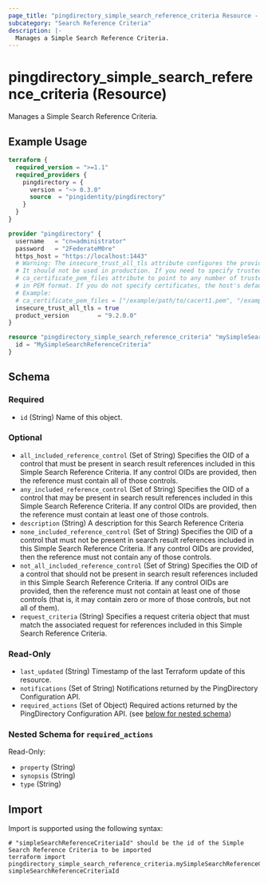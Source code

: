 ```yaml
---
page_title: "pingdirectory_simple_search_reference_criteria Resource - terraform-provider-pingdirectory"
subcategory: "Search Reference Criteria"
description: |-
  Manages a Simple Search Reference Criteria.
---
```


# pingdirectory_simple_search_reference_criteria (Resource)

Manages a Simple Search Reference Criteria.

## Example Usage

```terraform
terraform {
  required_version = ">=1.1"
  required_providers {
    pingdirectory = {
      version = "~> 0.3.0"
      source  = "pingidentity/pingdirectory"
    }
  }
}

provider "pingdirectory" {
  username   = "cn=administrator"
  password   = "2FederateM0re"
  https_host = "https://localhost:1443"
  # Warning: The insecure_trust_all_tls attribute configures the provider to trust any certificate presented by the PingDirectory server.
  # It should not be used in production. If you need to specify trusted CA certificates, use the
  # ca_certificate_pem_files attribute to point to any number of trusted CA certificate files
  # in PEM format. If you do not specify certificates, the host's default root CA set will be used.
  # Example:
  # ca_certificate_pem_files = ["/example/path/to/cacert1.pem", "/example/path/to/cacert2.pem"]
  insecure_trust_all_tls = true
  product_version        = "9.2.0.0"
}

resource "pingdirectory_simple_search_reference_criteria" "mySimpleSearchReferenceCriteria" {
  id = "MySimpleSearchReferenceCriteria"
}
```

<!-- schema generated by tfplugindocs -->
## Schema

### Required

- `id` (String) Name of this object.

### Optional

- `all_included_reference_control` (Set of String) Specifies the OID of a control that must be present in search result references included in this Simple Search Reference Criteria. If any control OIDs are provided, then the reference must contain all of those controls.
- `any_included_reference_control` (Set of String) Specifies the OID of a control that may be present in search result references included in this Simple Search Reference Criteria. If any control OIDs are provided, then the reference must contain at least one of those controls.
- `description` (String) A description for this Search Reference Criteria
- `none_included_reference_control` (Set of String) Specifies the OID of a control that must not be present in search result references included in this Simple Search Reference Criteria. If any control OIDs are provided, then the reference must not contain any of those controls.
- `not_all_included_reference_control` (Set of String) Specifies the OID of a control that should not be present in search result references included in this Simple Search Reference Criteria. If any control OIDs are provided, then the reference must not contain at least one of those controls (that is, it may contain zero or more of those controls, but not all of them).
- `request_criteria` (String) Specifies a request criteria object that must match the associated request for references included in this Simple Search Reference Criteria.

### Read-Only

- `last_updated` (String) Timestamp of the last Terraform update of this resource.
- `notifications` (Set of String) Notifications returned by the PingDirectory Configuration API.
- `required_actions` (Set of Object) Required actions returned by the PingDirectory Configuration API. (see [below for nested schema](#nestedatt--required_actions))

<a id="nestedatt--required_actions"></a>
### Nested Schema for `required_actions`

Read-Only:

- `property` (String)
- `synopsis` (String)
- `type` (String)

## Import

Import is supported using the following syntax:

```shell
# "simpleSearchReferenceCriteriaId" should be the id of the Simple Search Reference Criteria to be imported
terraform import pingdirectory_simple_search_reference_criteria.mySimpleSearchReferenceCriteria simpleSearchReferenceCriteriaId
```

